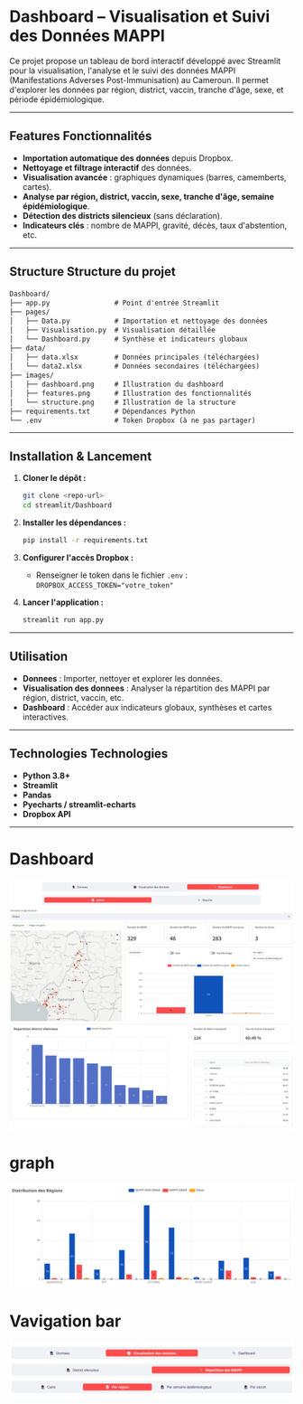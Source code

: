# Dashboard – Visualisation et Suivi des Données MAPPI

Ce projet propose un tableau de bord interactif développé avec Streamlit pour la visualisation, l'analyse et le suivi des données MAPPI (Manifestations Adverses Post-Immunisation) au Cameroun. Il permet d'explorer les données par région, district, vaccin, tranche d'âge, sexe, et période épidémiologique.

---

## Features Fonctionnalités

- **Importation automatique des données** depuis Dropbox.
- **Nettoyage et filtrage interactif** des données.
- **Visualisation avancée** : graphiques dynamiques (barres, camemberts, cartes).
- **Analyse par région, district, vaccin, sexe, tranche d'âge, semaine épidémiologique**.
- **Détection des districts silencieux** (sans déclaration).
- **Indicateurs clés** : nombre de MAPPI, gravité, décès, taux d'abstention, etc.

---

## Structure Structure du projet

```
Dashboard/
├── app.py                # Point d'entrée Streamlit
├── pages/
│   ├── Data.py           # Importation et nettoyage des données
│   ├── Visualisation.py  # Visualisation détaillée
│   └── Dashboard.py      # Synthèse et indicateurs globaux
├── data/
│   ├── data.xlsx         # Données principales (téléchargées)
│   └── data2.xlsx        # Données secondaires (téléchargées)
├── images/
│   ├── dashboard.png     # Illustration du dashboard
│   ├── features.png      # Illustration des fonctionnalités
│   └── structure.png     # Illustration de la structure
├── requirements.txt      # Dépendances Python
└── .env                  # Token Dropbox (à ne pas partager)
```

---

## Installation & Lancement

1. **Cloner le dépôt :**
   ```bash
   git clone <repo-url>
   cd streamlit/Dashboard
   ```

2. **Installer les dépendances :**
   ```bash
   pip install -r requirements.txt
   ```

3. **Configurer l'accès Dropbox :**
   - Renseigner le token dans le fichier `.env` :  
     `DROPBOX_ACCESS_TOKEN="votre_token"`

4. **Lancer l'application :**
   ```bash
   streamlit run app.py
   ```

---

## Utilisation

- **Donnees** : Importer, nettoyer et explorer les données.
- **Visualisation des donnees** : Analyser la répartition des MAPPI par région, district, vaccin, etc.
- **Dashboard** : Accéder aux indicateurs globaux, synthèses et cartes interactives.

---

## Technologies Technologies

- **Python 3.8+**
- **Streamlit**
- **Pandas**
- **Pyecharts / streamlit-echarts**
- **Dropbox API**

---
# Dashboard
![alt text](images/dashbord1.png)
![alt text](images/dashboard2.png)

# graph
![alt text](images/graph.png)

# Vavigation bar
![alt text](images/navigation.png)
